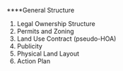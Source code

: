 ****General Structure 

1. Legal Ownership Structure
2. Permits and Zoning
3. Land Use Contract (pseudo-HOA)
4. Publicity
5. Physical Land Layout
6. Action Plan

